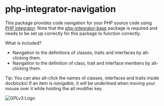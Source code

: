# php-integrator-navigation

This package provides code navigation for your PHP source code using [PHP Integrator](https://github.com/Gert-dev/php-integrator-base). Note that the [php-integrator-base](https://github.com/Gert-dev/php-integrator-base) package is required and needs to be set up correctly for this package to function correctly.

What is included?
  * Navigation to the definitions of classes, traits and interfaces by alt-clicking them.
  * Navigation to the definition of class, trait and interface members by alt-clicking them.

Tip: You can also alt-click the names of classes, interfaces and traits inside docblocks! If an item is *navigable*, it will be underlined when moving your mouse over it while holding the alt modifier key.

![GPLv3 Logo](http://gplv3.fsf.org/gplv3-127x51.png)
